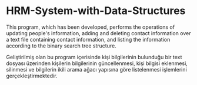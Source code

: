 # HRM-System-with-Data-Structures

This program, which has been developed, performs the operations of updating people's information, adding and deleting contact information over a text file containing contact information, and listing the information according to the binary search tree structure.

Geliştirilmiş olan bu program içerisinde kişi bilgilerinin bulunduğu bir text dosyası üzerinden kişilerin bilgilerinin güncellenmesi, kişi bilgisi eklenmesi, silinmesi ve bilgilerin ikili arama ağacı yapısına göre listelenmesi işlemlerini gerçekleştirmektedir.
